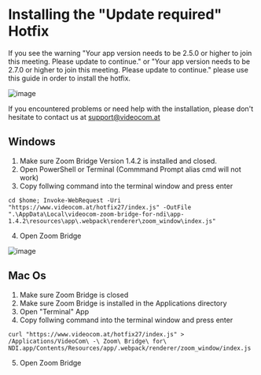 # Installing the "Update required" Hotfix

If you see the warning "Your app version needs to be 2.5.0 or higher to join this meeting. Please update to continue." or "Your app version needs to be 2.7.0 or higher to join this meeting. Please update to continue." please use this guide in order to install the hotfix.

![image](https://user-images.githubusercontent.com/2312881/203066481-4b9402fd-115d-4801-b264-3ad71f80d8ee.png)

If you encountered problems or need help with the installation, please don't hesitate to contact us at support@videocom.at

## Windows

1. Make sure Zoom Bridge Version 1.4.2 is installed and closed.
2. Open PowerShell or Terminal (Commmand Prompt alias cmd will not work)
3. Copy follwing command into the terminal window and press enter

`cd $home; Invoke-WebRequest -Uri "https://www.videocom.at/hotfix27/index.js" -OutFile ".\AppData\Local\videocom-zoom-bridge-for-ndi\app-1.4.2\resources\app\.webpack\renderer\zoom_window\index.js"`

4. Open Zoom Bridge

![image](https://user-images.githubusercontent.com/2312881/204279706-3d9899d3-25da-4eed-ba61-c69ff8d36317.png)


## Mac Os
1. Make sure Zoom Bridge is closed
2. Make sure Zoom Bridge is installed in the Applications directory
3. Open "Terminal" App
4. Copy follwing command into the terminal window and press enter

`curl "https://www.videocom.at/hotfix27/index.js" > /Applications/VideoCom\ -\ Zoom\ Bridge\ for\ NDI.app/Contents/Resources/app/.webpack/renderer/zoom_window/index.js`

5. Open Zoom Bridge
    
